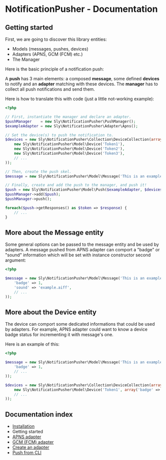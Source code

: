 # NotificationPusher - Documentation

## Getting started

First, we are going to discover this library entities:

* Models (messages, pushes, devices)
* Adapters (APNS, GCM (FCM) etc.)
* The Manager

Here is the basic principle of a notification push:

A **push** has 3 main elements: a composed **message**, some defined **devices** to notify
and an **adapter** matching with these devices.
The **manager** has to collect all push notifications and send them.

Here is how to translate this with code (just a little not-working example):

``` php
<?php

// First, instantiate the manager and declare an adapter.
$pushManager    = new Sly\NotificationPusher\PushManager();
$exampleAdapter = new Sly\NotificationPusher\Adapter\Apns();

// Set the device(s) to push the notification to.
$devices = new Sly\NotificationPusher\Collection\DeviceCollection(array(
    new Sly\NotificationPusher\Model\Device('Token1'),
    new Sly\NotificationPusher\Model\Device('Token2'),
    new Sly\NotificationPusher\Model\Device('Token3'),
    // ...
));

// Then, create the push skel.
$message = new Sly\NotificationPusher\Model\Message('This is an example.');

// Finally, create and add the push to the manager, and push it!
$push = new Sly\NotificationPusher\Model\Push($exampleAdapter, $devices, $message);
$pushManager->add($push);
$pushManager->push();

foreach($push->getResponses() as $token => $response) {
    // ...
}
```

## More about the Message entity

Some general options can be passed to the message entity and be used by adapters.
A message pushed from APNS adapter can comport a "badge" or "sound" information which will be set with
instance constructor second argument:

``` php
<?php

$message = new Sly\NotificationPusher\Model\Message('This is an example.', array(
    'badge' => 1,
    'sound' => 'example.aiff',
    // ...
));
```

## More about the Device entity

The device can comport some dedicated informations that could be used by adapters.
For example, APNS adapter could want to know a device badge status for incrementing it with message's one.

Here is an example of this:

``` php
<?php

$message = new Sly\NotificationPusher\Model\Message('This is an example.', array(
    'badge' => 1,
    // ...
));

$devices = new Sly\NotificationPusher\Collection\DeviceCollection(array(
    new Sly\NotificationPusher\Model\Device('Token1', array('badge' => 5)),
    // ...
));
```

## Documentation index

* [Installation](https://github.com/Ph3nol/NotificationPusher/blob/master/doc/installation.md)
* Getting started
* [APNS adapter](https://github.com/Ph3nol/NotificationPusher/blob/master/doc/apns-adapter.md)
* [GCM (FCM) adapter](https://github.com/Ph3nol/NotificationPusher/blob/master/doc/gcm-fcm-adapter.md)
* [Create an adapter](https://github.com/Ph3nol/NotificationPusher/blob/master/doc/create-an-adapter.md)
* [Push from CLI](https://github.com/Ph3nol/NotificationPusher/blob/master/doc/push-from-cli.md)
